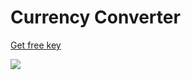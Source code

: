 # Currency Converter

[Get free key](https://www.exchangerate-api.com/)

![](https://media.giphy.com/media/v1.Y2lkPTc5MGI3NjExNjEwNzg2MDE3M2I3ZTRhNGVkOTJhNjk4NjczYjFlODI5YzJkZGFiNyZjdD1n/ibsvSYy2OKNHJEioyO/giphy.gif)
